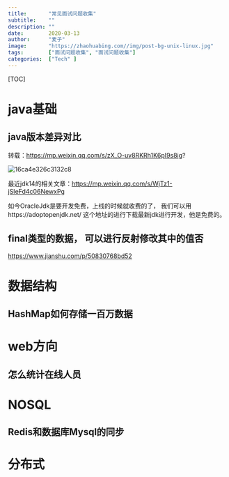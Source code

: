 ```yaml
---
title:       "常见面试问题收集"
subtitle:    ""
description: ""
date:        2020-03-13
author:      "麦子"
image:       "https://zhaohuabing.com//img/post-bg-unix-linux.jpg"
tags:        ["面试问题收集", "面试问题收集"]
categories:  ["Tech" ]
---
```


[TOC]

# java基础



## java版本差异对比

转载：https://mp.weixin.qq.com/s/zX_O-uv8RKRh1K6pI9s8ig?

![16ca4e326c3132c8](../../../../Users/maizi/Desktop/16ca4e326c3132c8.png)

最近jdk14的相关文章：https://mp.weixin.qq.com/s/WjTz1-jSIeFd4c06NewxPg

如今OracleJdk是要开发免费，上线的时候就收费的了， 我们可以用https://adoptopenjdk.net/ 这个地址的进行下载最新jdk进行开发，他是免费的。 



## final类型的数据， 可以进行反射修改其中的值否

https://www.jianshu.com/p/50830768bd52  

# 数据结构

## HashMap如何存储一百万数据



# web方向



## 怎么统计在线人员



# NOSQL



## Redis和数据库Mysql的同步



# 分布式